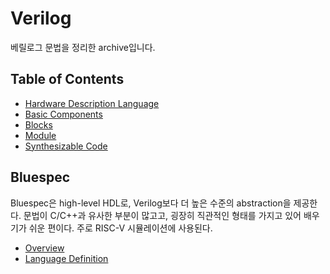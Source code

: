 # Verilog

베릴로그 문법을 정리한 archive입니다.

## Table of Contents

* [Hardware Description Language](01_hdl.md)
* [Basic Components](02_basic.md)
* [Blocks](03_block.md)
* [Module](04_module.md)
* [Synthesizable Code](05_synthesize.md)

## Bluespec

Bluespec은 high-level HDL로, Verilog보다 더 높은 수준의 abstraction을 제공한다.
문법이 C/C++과 유사한 부분이 많고고, 굉장히 직관적인 형태를 가지고 있어 배우기가 쉬운 편이다. 주로 RISC-V 시뮬레이션에 사용된다.

* [Overview](bluespec/01_overview.md)
* [Language Definition](bluespec/02_definition.md)

